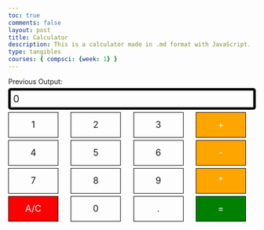 ```yaml
---
toc: true
comments: false
layout: post
title: Calculator
description: This is a calculator made in .md format with JavaScript.
type: tangibles
courses: { compsci: {week: 1} }
---
```


<!-- 
Hack 1: Test conditions on small, big, and decimal numbers, report on findings. Fix issues.
Hack 2: Add a common math operation that is missing from the calculator.
Hack 3: Implement 1 number operation (i.e., SQRT) 
-->

<!-- 
HTML implementation of the calculator. 
-->

<div class="calculator-container">
    <!--result-->
    <div class="previous-output" id="previousOutput">Previous Output: </div>
    <div class="calculator-output" id="output">0</div>
    <!--row 1-->
    <div class="calculator-number">1</div>
    <div class="calculator-number">2</div>
    <div class="calculator-number">3</div>
    <div class="calculator-operation">+</div>
    <!--row 2-->
    <div class="calculator-number">4</div>
    <div class="calculator-number">5</div>
    <div class="calculator-number">6</div>
    <div class="calculator-operation">-</div>
    <!--row 3-->
    <div class="calculator-number">7</div>
    <div class="calculator-number">8</div>
    <div class="calculator-number">9</div>
    <div class="calculator-operation">*</div>
    <!--row 4-->
    <div class="calculator-clear">A/C</div>
    <div class="calculator-number">0</div>
    <div class="calculator-number">.</div>
    <div class="calculator-equals">=</div>
</div>

<!-- Style implementation for calculator -->
<style>
    /* Styles for calculator buttons */
    .calculator-number,
    .calculator-operation,
    .calculator-clear,
    .calculator-equals {
        display: flex;
        align-items: center;
        justify-content: center;
        width: 100px;
        height: 50px;
        border: 1px solid black;
        font-size: 18px;
        cursor: pointer;
        margin: 0px; /* Adjust this value to control horizontal spacing */
    }

    /* Additional styles for specific button types */
    .calculator-operation {
        background-color: orange;
        color: white;
    }

    .calculator-clear {
        background-color: red;
        color: white;
    }

    .calculator-equals {
        background-color: green;
        color: white;
    }

    .calculator-container {
        display: grid;
        grid-template-columns: repeat(4, 1fr);
        gap: 5px; /* Adjust this value to control spacing between buttons */
    }

    /* Other styles... */
    .calculator-output {
        grid-column: span 4;
        grid-row: span 1;
        border-radius: 5px;
        padding: 0.25em;
        font-size: 20px;
        border: 5px solid black;
        display: flex;
        align-items: center;
    }
</style>

<!-- JavaScript (JS) implementation of the calculator. -->
<script>
    // initialize important variables to manage calculations
    var firstNumber = null;
    var operator = null;
    var nextReady = true;
    // build objects containing key elements
    const output = document.getElementById("output");
    const previousOutput = document.getElementById("previousOutput");
    const numbers = document.querySelectorAll(".calculator-number");
    const operations = document.querySelectorAll(".calculator-operation");
    const clear = document.querySelectorAll(".calculator-clear");
    const equals = document.querySelectorAll(".calculator-equals");

    // Number buttons listener
    numbers.forEach(button => {
        button.addEventListener("click", function() {
            number(button.textContent);
        });
    });

    // Number action
    function number(value) {
        if (value != ".") {
            if (nextReady) {
                output.innerHTML = value;
                nextReady = false;
            } else {
                if (output.innerHTML === "0") {
                    output.innerHTML = value;
                } else {
                    output.innerHTML += value;
                }
            }
        } else {
            if (output.innerHTML.indexOf(".") == -1) {
                output.innerHTML += value;
            }
        }
    }

    // Operation buttons listener
    operations.forEach(button => {
        button.addEventListener("click", function() {
            operation(button.textContent);
        });
    });

    // Operator action
    function operation(choice) {
        if (firstNumber === null) {
            firstNumber = parseFloat(output.innerHTML);
            operator = choice;
            calculationString = firstNumber + " " + operator + " ";
            nextReady = true;
        } else {
            calculateAndUpdateOutput();
            operator = choice;
            calculationString += operator + " ";
        }
    }

    // Calculator
    function calculate(first, second) {
        let result = 0;
        switch (operator) {
            case "+":
                result = first + second;
                break;
            case "-":
                result = first - second;
                break;
            case "*":
                result = first * second;
                break;
            case "/":
                result = first / second;
                break;
            default:
                break;
        }
        return result;
    }

    // Calculate and update output
    function calculateAndUpdateOutput() {
        let secondNumber = parseFloat(output.innerHTML);
        let result = calculate(firstNumber, secondNumber);
        output.innerHTML = result.toString();
        firstNumber = result;
        nextReady = true;
    }

    // Initialize an array to store calculated results as a stack
    var resultsStack = [];

    // Equal action
    function equal() {
        if (firstNumber !== null && operator !== null) {
            let secondNumber = parseFloat(output.innerHTML);
            let result = calculate(firstNumber, secondNumber);
            resultsStack.push(result); // Push the result onto the stack
            output.innerHTML = "0";
            firstNumber = result;
            operator = null; // Reset the operator after calculation

                        // Display the last result in the "Previous Output" section
                    if (resultsStack.length > 0) {
                        previousOutput.textContent = `Previous Output: ${resultsStack[resultsStack.length - 1]}`;
                    }
                }
            }

            // Equals button listener
            equals.forEach(button => {
                button.addEventListener("click", function() {
                    equal();
                });
            });

            // Clear button listener
            clear.forEach(button => {
                button.addEventListener("click", function() {
                    clearCalc();
                });
            });

            // A/C action
            function clearCalc() {
                firstNumber = null;
                operator = null;
                output.innerHTML = "0";
                resultsStack = [];
                previousOutput.textContent = "Previous Output: ";
                nextReady = true;
            }
        </script>

